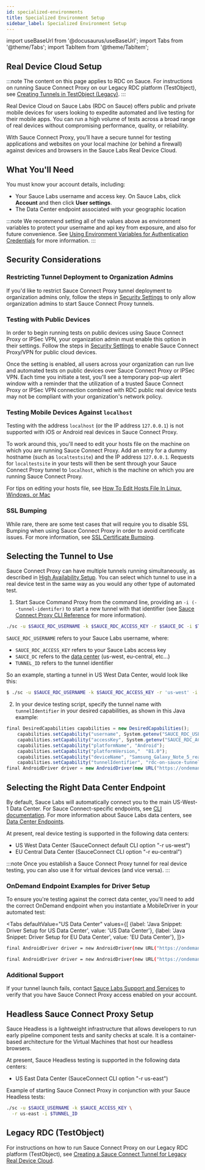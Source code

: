 ```yaml
---
id: specialized-environments
title: Specialized Environment Setup
sidebar_label: Specialized Environment Setup
---
```

import useBaseUrl from '@docusaurus/useBaseUrl';
import Tabs from '@theme/Tabs';
import TabItem from '@theme/TabItem';

## Real Device Cloud Setup

:::note
The content on this page applies to RDC on Sauce. For instructions on running Sauce Connect Proxy on our Legacy RDC platform (TestObject), see [Creating Tunnels in TestObject (Legacy)](/secure-connections/sauce-connect/setup-configuration/legacy-tunnels).
:::

Real Device Cloud on Sauce Labs (RDC on Sauce) offers public and private mobile devices for users looking to expedite automated and live testing for their mobile apps. You can run a high volume of tests across a broad range of real devices without compromising performance, quality, or reliability.

With Sauce Connect Proxy, you’ll have a secure tunnel for testing applications and websites on your local machine (or behind a firewall) against devices and browsers in the Sauce Labs Real Device Cloud.  

## What You'll Need
You must know your account details, including:

* Your Sauce Labs username and access key. On Sauce Labs, click **Account** and then click **User settings**.
* The Data Center endpoint associated with your geographic location

:::note
We recommend setting all of the values above as environment variables to protect your username and api key from exposure, and also for future convenience. See [Using Environment Variables for Authentication Credentials](/basics/environment-variables) for more information.
:::

## Security Considerations
### Restricting Tunnel Deployment to Organization Admins

If you'd like to restrict Sauce Connect Proxy tunnel deployment to organization admins only, follow the steps in [Security Settings](/basics/acct-team-mgmt/org-settings) to only allow organization admins to start Sauce Connect Proxy tunnels.

### Testing with Public Devices
In order to begin running tests on public devices using Sauce Connect Proxy or IPSec VPN, your organization admin must enable this option in their settings. Follow the steps in [Security Settings](/basics/acct-team-mgmt/org-settings) to enable Sauce Connect Proxy/VPN for public cloud devices.

Once the setting is enabled, all users across your organization can run live and automated tests on public devices over Sauce Connect Proxy or IPSec VPN. Each time you initiate a test, you'll see a temporary pop-up alert window with a reminder that the utilization of a trusted Sauce Connect Proxy or IPSec VPN connection combined with RDC public real device tests may not be compliant with your organization's network policy.

### Testing Mobile Devices Against `localhost`
Testing with the address `localhost` (or the IP address `127.0.0.1`) is not supported with iOS or Android real devices in Sauce Connect Proxy.

To work around this, you'll need to edit your hosts file on the machine on which you are running Sauce Connect Proxy. Add an entry for a dummy hostname (such as `localtestsite`) and the IP address `127.0.0.1`. Requests for `localtestsite` in your tests will then be sent through your Sauce Connect Proxy tunnel to `localhost`, which is the machine on which you are running Sauce Connect Proxy.

For tips on editing your hosts file, see [How To Edit Hosts File In Linux, Windows, or Mac](https://phoenixnap.com/kb/how-to-edit-hosts-file-in-windows-mac-or-linux)

### SSL Bumping
While rare, there are some test cases that will require you to disable SSL Bumping when using Sauce Connect Proxy in order to avoid certificate issues. For more information, see [SSL Certificate Bumping](/secure-connections/sauce-connect/security-authentication).

## Selecting the Tunnel to Use
Sauce Connect Proxy can have multiple tunnels running simultaneously, as described in [High Availability Setup](/secure-connections/sauce-connect/setup-configuration/high-availability). You can select which tunnel to use in a real device test in the same way as you would any other type of automated test.

1. Start Sauce Command Proxy from the command line, providing an `-i (--tunnel-identifer)` to start a new tunnel with that identifier (see [Sauce Connect Proxy CLI Reference](/dev/cli/sauce-connect-proxy.md) for more information).

```bash
./sc -u $SAUCE_RDC_USERNAME -k $SAUCE_RDC_ACCESS_KEY -r $SAUCE_DC -i $TUNNEL_ID
```

`SAUCE_RDC_USERNAME` refers to your Sauce Labs username, where:

* `SAUCE_RDC_ACCESS_KEY` refers to your Sauce Labs access key
* `SAUCE_DC` refers to the [data center](/dev/cli/sauce-connect-proxy/#data-center-endpoints) (us-west, eu-central, etc...)
* `TUNNEL_ID` refers to the tunnel identifier

So an example, starting a tunnel in US West Data Center, would look like this:

```bash
$ ./sc -u $SAUCE_RDC_USERNAME -k $SAUCE_RDC_ACCESS_KEY -r 'us-west' -i rdc-on-sauce-tunnel-us
```

2. In your device testing script, specify the tunnel name with `tunnelIdentifier` in your desired capabilities, as shown in this Java example:

```js
final DesiredCapabilities capabilities = new DesiredCapabilities();
    capabilities.setCapability("username", System.getenv("SAUCE_RDC_USERNAME"));
    capabilities.setCapability("accessKey", System.getenv("SAUCE_RDC_ACCESS_KEY"));
    capabilities.setCapability("platformName", "Android");
    capabilities.setCapability("platformVersion,"  "81.0");
    capabilities.setCapability("deviceName", "Samsung_Galaxy_Note_5_real"); // Will only run on the specified device
    capabilities.setCapability("tunnelIdentifier", "rdc-on-sauce-tunnel-us");
final AndroidDriver driver = new AndroidDriver(new URL("https://ondemand.us-west-1.saucelabs.com/wd/hub"), capabilities);
```


## Selecting the Right Data Center Endpoint
By default, Sauce Labs will automatically connect you to the main US-West-1 Data Center.
For Sauce Connect-specific endpoints, see [CLI documentation](/dev/cli/sauce-connect-proxy/#data-center-endpoints).
For more information about Sauce Labs data centers, see [Data Center Endpoints](/basics/data-center-endpoints/data-center-endpoints).

At present, real device testing is supported in the following data centers:

 - US West Data Center (SauceConnect default CLI option "-r us-west")
 - EU Central Data Center (SauceConnect CLI option "-r eu-central")

:::note
Once you establish a Sauce Connect Proxy tunnel for real device testing, you can also use it for virtual devices (and vice versa).
:::

### OnDemand Endpoint Examples for Driver Setup

To ensure you're testing against the correct data center, you'll need to add the correct OnDemand endpoint when you instantiate a MobileDriver in your automated test:

<Tabs
  defaultValue="US Data Center"
  values={[
    {label: 'Java Snippet: Driver Setup for US Data Center', value: 'US Data Center'},
    {label: 'Java Snippet: Driver Setup for EU Data Center', value: 'EU Data Center'},
  ]}>

<TabItem value="US Data Center">

```bash
final AndroidDriver driver = new AndroidDriver(new URL("https://ondemand.us-west-1.saucelabs.com/wd/hub"), capabilities);
```

</TabItem>

<TabItem value="EU Data Center">

```bash
final AndroidDriver driver = new AndroidDriver(new URL("https://ondemand.eu-central-1.saucelabs.com/wd/hub"), capabilities);
```

</TabItem>
</Tabs>

### Additional Support
If your tunnel launch fails, contact [Sauce Labs Support and Services](https://saucelabs.com/training-support) to verify that you have Sauce Connect Proxy access enabled on your account.

## Headless Sauce Connect Proxy Setup
Sauce Headless is a lightweight infrastructure that allows developers to run early pipeline component tests and sanity checks at scale. It is a container-based architecture for the Virtual Machines that host our headless browsers.

At present, Sauce Headless testing is supported in the following data centers:

 - US East Data Center (SauceConnect CLI option "-r us-east")


Example of starting Sauce Connect Proxy in conjunction with your Sauce Headless tests:

```bash
./sc -u $SAUCE_USERNAME -k $SAUCE_ACCESS_KEY \
  -r us-east -i $TUNNEL_ID
```

## Legacy RDC (TestObject)
For instructions on how to run Sauce Connect Proxy on our Legacy RDC platform (TestObject), see [Creating a Sauce Connect Tunnel for Legacy Real Device Cloud](/secure-connections/sauce-connect/setup-configuration/legacy-tunnels/).
